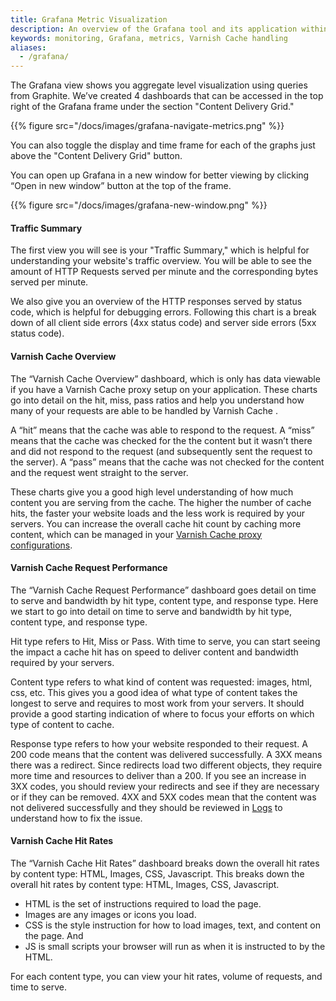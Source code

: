 ```yaml
---
title: Grafana Metric Visualization
description: An overview of the Grafana tool and its application within the Section platform
keywords: monitoring, Grafana, metrics, Varnish Cache handling
aliases:
  - /grafana/
---
```


The Grafana view shows you aggregate level visualization using queries from Graphite. We’ve created 4 dashboards that can be accessed in the top right of the Grafana frame under the section "Content Delivery Grid."

{{% figure src="/docs/images/grafana-navigate-metrics.png" %}}

You can also toggle the display and time frame for each of the graphs just above the "Content Delivery Grid" button.

You can open up Grafana in a new window for better viewing by clicking “Open in new window” button at the top of the frame.

{{% figure src="/docs/images/grafana-new-window.png" %}}

#### Traffic Summary

The first view you will see is your "Traffic Summary," which is helpful for understanding your website's traffic overview. You will be able to see the amount of HTTP Requests served per minute and the corresponding bytes served per minute.

We also give you an overview of the HTTP responses served by status code, which is helpful for debugging errors. Following this chart is a break down of all client side errors (4xx status code) and server side errors (5xx status code).

#### Varnish Cache Overview

The “Varnish Cache Overview” dashboard, which is only has data viewable if you have a Varnish Cache proxy setup on your application. These charts go into detail on the hit, miss, pass ratios and help you understand how  many of your requests are able to be handled by Varnish Cache .

A “hit” means that the cache was able to respond to the request. A “miss” means that the cache was checked for the the content but it wasn’t there and did not respond to the request (and subsequently sent the request to the server). A “pass” means that the cache was not checked for the content and the request went straight to the server.

These charts give you a good high level understanding of how much content you are serving from the cache. The higher the number of cache hits, the faster your website loads and the less work is required by your servers. You can increase the overall cache hit count by caching more content, which can be managed in your [Varnish Cache proxy configurations](/docs/basic-configuration/#varnish).

#### Varnish Cache Request Performance

The “Varnish Cache Request Performance” dashboard goes detail on time to serve and bandwidth by hit type, content type, and response type. Here we start to go into detail on time to serve and bandwidth by hit type, content type, and response type.

Hit type refers to Hit, Miss or Pass. With time to serve, you can start seeing the impact a cache hit has on speed to deliver content and bandwidth required by your servers.

Content type refers to what kind of content was requested: images, html, css, etc. This gives you a good idea of what type of content takes the longest to serve and requires to most work from your servers. It should provide a good starting indication of where to focus your efforts on which type of content to cache.

Response type refers to how your website responded to their request. A 200 code means that the content was delivered successfully. A 3XX means there was a redirect. Since redirects load two different objects, they require more time and resources to deliver than a 200. If you see an increase in 3XX codes, you should review your redirects and see if they are necessary or if they can be removed. 4XX and 5XX codes mean that the content was not delivered successfully and they should be reviewed in [Logs](#logs) to understand how to fix the issue.

#### Varnish Cache  Hit Rates
The “Varnish Cache  Hit Rates” dashboard breaks down the overall hit rates by content type: HTML, Images, CSS, Javascript. This breaks down the overall hit rates by content type: HTML, Images, CSS, Javascript.

* HTML is the set of instructions required to load the page.
* Images are any images or icons you load.
* CSS is the style instruction for how to load images, text, and content on the page. And
* JS is small scripts your browser will run as when it is instructed to by the HTML.

For each content type, you can view your hit rates, volume of requests, and time to serve.

